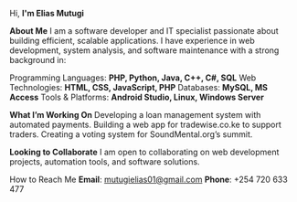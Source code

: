 Hi, **I'm Elias Mutugi**

**About Me**
I am a software developer and IT specialist passionate about building efficient, scalable applications. I have experience in web development, system analysis, and software maintenance with a strong background in:

Programming Languages: **PHP, Python, Java, C++, C#, SQL**
Web Technologies: **HTML, CSS, JavaScript, PHP**
Databases: **MySQL, MS Access**
Tools & Platforms: **Android Studio, Linux, Windows Server**

**What I’m Working On**
Developing a loan management system with automated payments.
Building a web app for tradewise.co.ke to support traders.
Creating a voting system for SoundMental.org’s summit.

**Looking to Collaborate**
I am open to collaborating on web development projects, automation tools, and software solutions.


How to Reach Me
**Email**: mutugielias01@gmail.com
**Phone**: +254 720 633 477
